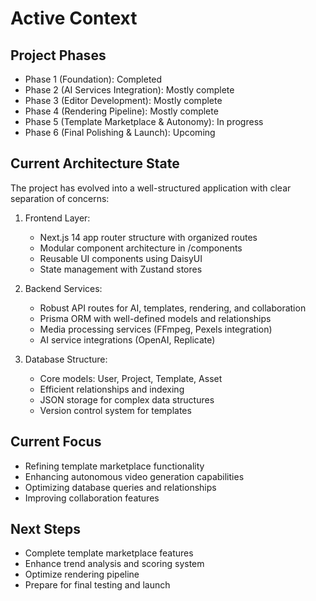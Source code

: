 # Active Context

## Project Phases
- Phase 1 (Foundation): Completed
- Phase 2 (AI Services Integration): Mostly complete
- Phase 3 (Editor Development): Mostly complete
- Phase 4 (Rendering Pipeline): Mostly complete
- Phase 5 (Template Marketplace & Autonomy): In progress
- Phase 6 (Final Polishing & Launch): Upcoming

## Current Architecture State
The project has evolved into a well-structured application with clear separation of concerns:

1. Frontend Layer:
   - Next.js 14 app router structure with organized routes
   - Modular component architecture in /components
   - Reusable UI components using DaisyUI
   - State management with Zustand stores

2. Backend Services:
   - Robust API routes for AI, templates, rendering, and collaboration
   - Prisma ORM with well-defined models and relationships
   - Media processing services (FFmpeg, Pexels integration)
   - AI service integrations (OpenAI, Replicate)

3. Database Structure:
   - Core models: User, Project, Template, Asset
   - Efficient relationships and indexing
   - JSON storage for complex data structures
   - Version control system for templates

## Current Focus
- Refining template marketplace functionality
- Enhancing autonomous video generation capabilities
- Optimizing database queries and relationships
- Improving collaboration features

## Next Steps
- Complete template marketplace features
- Enhance trend analysis and scoring system
- Optimize rendering pipeline
- Prepare for final testing and launch
